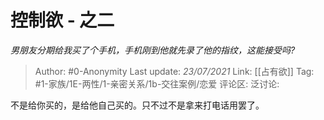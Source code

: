 # 控制欲 - 之二
*男朋友分期给我买了个手机，手机刚到他就先录了他的指纹，这能接受吗?*

> Author: #0-Anonymity
> Last update: *23/07/2021*
> Link: [[占有欲]]
> Tag: #1-家族/1E-两性/1-亲密关系/1b-交往案例/恋爱
> 评论区:
> 泛讨论:

不是给你买的，是给他自己买的。只不过不是拿来打电话用罢了。
